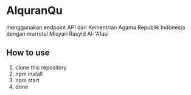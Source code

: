 # AlquranQu

menggunakan endpoint API dari Kementrian Agama Republik Indonesia\
dengan murrotal Misyari Rasyid Al-'Afasi

## How to use
1. clone this repository
2. npm install
3. npm start
4. done
